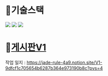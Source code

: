 # :wrench:기술스택
<img src="https://img.shields.io/badge/springboot-6DB33F?style=for-the-badge&logo=springboot&logoColor=white"> <img src="https://img.shields.io/badge/vue.js-4FC08D?style=for-the-badge&logo=vue.js&logoColor=white"> <img src="https://img.shields.io/badge/mysql-4479A1?style=for-the-badge&logo=mysql&logoColor=white">

# 📝[게시판V1](https://github.com/LeeHanJun00/spring-vue_board/tree/main/%EA%B2%8C%EC%8B%9C%ED%8C%90V1)
작업 일지 : https://jade-rule-4a9.notion.site/V1-9dfcf1c705654b6287b364e973190b8c?pvs=4

